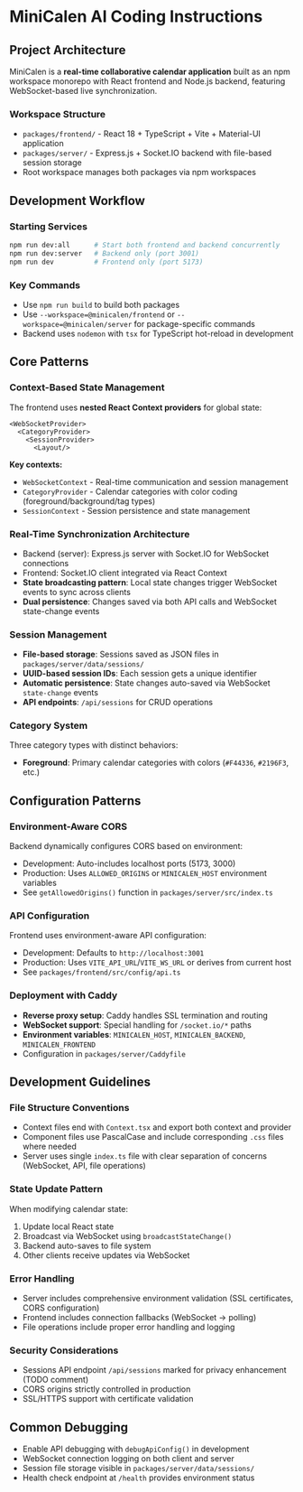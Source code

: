 # MiniCalen AI Coding Instructions

## Project Architecture

MiniCalen is a **real-time collaborative calendar application** built as an npm workspace monorepo with React frontend and Node.js backend, featuring WebSocket-based live synchronization.

### Workspace Structure

- `packages/frontend/` - React 18 + TypeScript + Vite + Material-UI application
- `packages/server/` - Express.js + Socket.IO backend with file-based session storage
- Root workspace manages both packages via npm workspaces

## Development Workflow

### Starting Services

```bash
npm run dev:all      # Start both frontend and backend concurrently
npm run dev:server   # Backend only (port 3001) 
npm run dev          # Frontend only (port 5173)
```

### Key Commands

- Use `npm run build` to build both packages
- Use `--workspace=@minicalen/frontend` or `--workspace=@minicalen/server` for package-specific commands
- Backend uses `nodemon` with `tsx` for TypeScript hot-reload in development

## Core Patterns

### Context-Based State Management
The frontend uses **nested React Context providers** for global state:
```tsx
<WebSocketProvider>
  <CategoryProvider>
    <SessionProvider>
      <Layout/>
```

**Key contexts:**
- `WebSocketContext` - Real-time communication and session management
- `CategoryProvider` - Calendar categories with color coding (foreground/background/tag types)
- `SessionContext` - Session persistence and state management

### Real-Time Synchronization Architecture

- Backend (server): Express.js server with Socket.IO for WebSocket connections
- Frontend: Socket.IO client integrated via React Context
- **State broadcasting pattern**: Local state changes trigger WebSocket events to sync across clients
- **Dual persistence**: Changes saved via both API calls and WebSocket state-change events

### Session Management

- **File-based storage**: Sessions saved as JSON files in `packages/server/data/sessions/`
- **UUID-based session IDs**: Each session gets a unique identifier
- **Automatic persistence**: State changes auto-saved via WebSocket `state-change` events
- **API endpoints**: `/api/sessions` for CRUD operations

### Category System

Three category types with distinct behaviors:

- **Foreground**: Primary calendar categories with colors (`#F44336`, `#2196F3`, etc.)

## Configuration Patterns

### Environment-Aware CORS

Backend dynamically configures CORS based on environment:
- Development: Auto-includes localhost ports (5173, 3000)
- Production: Uses `ALLOWED_ORIGINS` or `MINICALEN_HOST` environment variables
- See `getAllowedOrigins()` function in `packages/server/src/index.ts`

### API Configuration

Frontend uses environment-aware API configuration:
- Development: Defaults to `http://localhost:3001`
- Production: Uses `VITE_API_URL`/`VITE_WS_URL` or derives from current host
- See `packages/frontend/src/config/api.ts`

### Deployment with Caddy

- **Reverse proxy setup**: Caddy handles SSL termination and routing
- **WebSocket support**: Special handling for `/socket.io/*` paths
- **Environment variables**: `MINICALEN_HOST`, `MINICALEN_BACKEND`, `MINICALEN_FRONTEND`
- Configuration in `packages/server/Caddyfile`

## Development Guidelines

### File Structure Conventions

- Context files end with `Context.tsx` and export both context and provider
- Component files use PascalCase and include corresponding `.css` files where needed
- Server uses single `index.ts` file with clear separation of concerns (WebSocket, API, file operations)

### State Update Pattern

When modifying calendar state:

1. Update local React state
2. Broadcast via WebSocket using `broadcastStateChange()`
3. Backend auto-saves to file system
4. Other clients receive updates via WebSocket

### Error Handling

- Server includes comprehensive environment validation (SSL certificates, CORS configuration)
- Frontend includes connection fallbacks (WebSocket → polling)
- File operations include proper error handling and logging

### Security Considerations

- Sessions API endpoint `/api/sessions` marked for privacy enhancement (TODO comment)
- CORS origins strictly controlled in production
- SSL/HTTPS support with certificate validation

## Common Debugging

- Enable API debugging with `debugApiConfig()` in development
- WebSocket connection logging on both client and server
- Session file storage visible in `packages/server/data/sessions/`
- Health check endpoint at `/health` provides environment status
